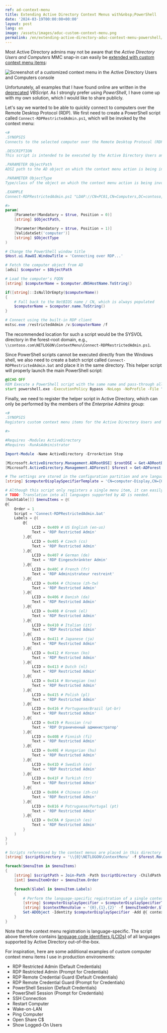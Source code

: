 ```yaml
---
ref: ad-context-menu
title: Extending Active Directory Context Menus with&nbsp;PowerShell
date: '2024-03-19T00:00:00+00:00'
layout: post
lang: en
image: /assets/images/aduc-custom-context-menu.png
permalink: /en/extending-active-directory-aduc-context-menu-powershell/
---
```


Most Active Directory admins may not be aware that the *Active Directory Users and Computers* MMC snap-in can easily be [extended with custom context menu items](https://learn.microsoft.com/en-us/windows/win32/ad/registering-a-static-context-menu-item):

![Screenshot of a customized context menu in the Active Directory Users and Computers console](/assets/images/aduc-custom-context-menu.png)

Unfortunately, all examples that I have found online are written in the [deprecated](https://learn.microsoft.com/en-us/windows/whats-new/deprecated-features-resources#vbscript) *VBScript*. As I strongly prefer using *PowerShell*, I have come up with my own solution, which I would like to share publicly.

Let's say we wanted to be able to quickly connect to computers over the Remote Desktop Protocol (RDP). We first need to create a PowerShell script called `Connect-RDPRestrictedAdmin.ps1`, which will be invoked by the context menu:

```powershell
<#
.SYNOPSIS
Connects to the selected computer over the Remote Desktop Protocol (RDP) in the Restricted Admin mode.

.DESCRIPTION
This script is intended to be executed by the Active Directory Users and Computers MMC snap-in.

.PARAMETER ObjectPath
ADSI path to the AD object on which the context menu action is being invoked.

.PARAMETER ObjectType
Type/class of the object on which the context menu action is being invoked.

.EXAMPLE
Connect-RDPRestrictedAdmin.ps1 "LDAP://CN=PC01,CN=Computers,DC=contoso,DC=com" computer

#>
param(
    [Parameter(Mandatory = $true, Position = 0)]
    [string] $ObjectPath,

    [Parameter(Mandatory = $true, Position = 1)]
    [ValidateSet('computer')]
    [string] $ObjectType
)

# Change the PowerShell window title
$Host.ui.RawUI.WindowTitle = 'Connecting over RDP...'

# Fetch the computer object from AD
[adsi] $computer = $ObjectPath

# Load the computer's FQDN
[string] $computerName = $computer.dNSHostName.ToString()

if([string]::IsNullOrEmpty($computerName))
{
    # Fall back to the NetBIOS name / CN, which is always populated
    $computerName = $computer.name.ToString()
}

# Connect using the built-in RDP client
mstsc.exe /restrictedAdmin /v:$computerName /f
```

<!--more-->

The recommended location for such a script would be the SYSVOL directory in the forest-root domain, e.g., `\\contoso.com\NETLOGON\ContextMenu\Connect-RDPRestrictedAdmin.ps1`.

Since PowerShell scripts cannot be executed directly from the Windows shell, we also need to create a batch script called `Connect-RDPRestrictedAdmin.bat` and place it in the same directory. This helper script will properly launch the main PowerShell script:

```bat
@ECHO OFF
REM Execute a PowerShell script with the same name and pass-through all command line parameters
start powershell.exe -ExecutionPolicy Bypass -NoLogo -NoProfile -File "%~dpn0.ps1" %*
```

Finally, we need to register the helper script in Active Directory, which can only be performed by the members of the *Enterprise Admins* group:

```powershell
<#
.SYNOPSIS
Registers custom context menu items for the Active Directory Users and Computers snap-in.

#>

#Requires -Modules ActiveDirectory
#Requires -RunAsAdministrator

Import-Module -Name ActiveDirectory -ErrorAction Stop

[Microsoft.ActiveDirectory.Management.ADRootDSE] $rootDSE = Get-ADRootDSE -ErrorAction Stop
[Microsoft.ActiveDirectory.Management.ADForest] $forest = Get-ADForest -Current LoggedOnUser -ErrorAction Stop

# The settings are stored in the configuration partition and are language-specific
[string] $computerDisplaySpecifierTemplate = 'CN=computer-Display,CN={0:X2},CN=DisplaySpecifiers,' + $rootDSE.configurationNamingContext

# Although this script only registers a single menu item, it can easily be modified to register additional ones.
# TODO: Translation into all languages supported by AD is needed.
[hashtable[]] $menuItems = @(
@{
    Order = 1
    Script = 'Connect-RDPRestrictedAdmin.bat'
    Labels = @(
        @{
            LCID = 0x409 # US English (en-us)
            Text = 'RDP Restricted Admin'
        },@{
            LCID = 0x405 # Czech (cs)
            Text = 'RDP Restricted Admin'
        },@{
            LCID = 0x407 # German (de)
            Text = 'RDP Eingeschränkter Admin'
        },@{
            LCID = 0x40C # French (fr)
            Text = 'RDP Administrateur restreint'
        },@{
            LCID = 0x404 # Chinese (zh-tw)
            Text = 'RDP Restricted Admin'
        },@{
            LCID = 0x406 # Danish (da)
            Text = 'RDP Restricted Admin'
        },@{
            LCID = 0x408 # Greek (el)
            Text = 'RDP Restricted Admin'
        },@{
            LCID = 0x410 # Italian (it)
            Text = 'RDP Restricted Admin'
        },@{
            LCID = 0x411 # Japanese (ja)
            Text = 'RDP Restricted Admin'
        },@{
            LCID = 0x412 # Korean (ko)
            Text = 'RDP Restricted Admin'
        },@{
            LCID = 0x413 # Dutch (nl)
            Text = 'RDP Restricted Admin'
        },@{
            LCID = 0x414 # Norwegian (no)
            Text = 'RDP Restricted Admin'
        },@{
            LCID = 0x415 # Polish (pl)
            Text = 'RDP Restricted Admin'
        },@{
            LCID = 0x416 # Portuguese/Brazil (pt-br)
            Text = 'RDP Restricted Admin'
        },@{
            LCID = 0x419 # Russian (ru)
            Text = 'RDP Ограниченный администратор'
        },@{
            LCID = 0x40B # Finnish (fi)
            Text = 'RDP Restricted Admin'
        },@{
            LCID = 0x40E # Hungarian (hu)
            Text = 'RDP Restricted Admin'
        },@{
            LCID = 0x41D # Swedish (sv)
            Text = 'RDP Restricted Admin'
        },@{
            LCID = 0x41F # Turkish (tr)
            Text = 'RDP Restricted Admin'
        },@{
            LCID = 0x804 # Chinese (zh-cn)
            Text = 'RDP Restricted Admin'
        },@{
            LCID = 0x816 # Potruguese/Portugal (pt)
            Text = 'RDP Restricted Admin'
        },@{
            LCID = 0xC0A # Spanish (es)
            Text = 'RDP Restricted Admin'
        }
    )
}
)

# Scripts referenced by the context menus are placed in this directory
[string] $scriptDirectory = '\\{0}\NETLOGON\ContextMenu' -f $forest.RootDomain

foreach($menuItem in $menuItems)
{
    [string] $scriptPath = Join-Path -Path $scriptDirectory -ChildPath $menuItem.Script -ErrorAction Stop
    [int] $menuItemOrder = $menuItem.Order

    foreach($label in $menuItem.Labels)
    {
        # Perform the language-specific registration of a single context menu item
        [string] $computerDisplaySpecifier = $computerDisplaySpecifierTemplate -f $label.LCID
        [string] $contextMenuValue = '{0},{1},{2}' -f $menuItemOrder,$label.Text,$scriptPath
        Set-ADObject -Identity $computerDisplaySpecifier -Add @{ contextMenu = $contextMenuValue } -Verbose -ErrorAction Stop
    }
}
```

Note that the context menu registration is language-specific. The script above therefore contains [language code identifiers (LCIDs)](https://learn.microsoft.com/en-us/previous-versions/office/developer/exchange-server-2003/ms872878(v=exchg.65)) of all languages supported by Active Directory out-of-the-box.

For inspiration, here are some additional examples of custom computer context menu items I use in production environments:

- RDP Restricted Admin (Default Credentials)
- RDP Restricted Admin (Prompt for Credentials)
- RDP Remote Credential Guard (Default Credentials)
- RDP Remote Credential Guard (Prompt for Credentials)
- PowerShell Session (Default Credentials)
- PowerShell Session (Prompt for Credentials)
- SSH Connection
- Restart Computer
- Wake-on-LAN
- Ping Computer
- Open Share C$
- Show Logged-On Users
